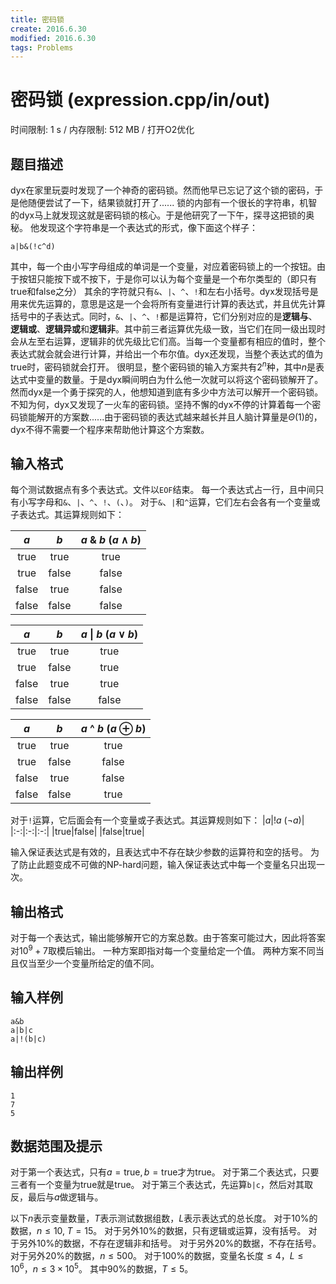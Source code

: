```yaml
---
title: 密码锁
create: 2016.6.30
modified: 2016.6.30
tags: Problems
---
```


# 密码锁 (expression.cpp/in/out)
时间限制: 1 s / 内存限制: 512 MB / 打开O2优化

## 题目描述
dyx在家里玩耍时发现了一个神奇的密码锁。然而他早已忘记了这个锁的密码，于是他随便尝试了一下，结果锁就打开了......
锁的内部有一个很长的字符串，机智的dyx马上就发现这就是密码锁的核心。于是他研究了一下午，探寻这把锁的奥秘。
他发现这个字符串是一个表达式的形式，像下面这个样子：

```
a|b&(!c^d)
```

其中，每一个由小写字母组成的单词是一个变量，对应着密码锁上的一个按钮。由于按钮只能按下或不按下，于是你可以认为每个变量是一个布尔类型的（即只有$\text{true}$和$\text{false}$之分）
其余的字符就只有`&`、`|`、`^`、`!`和左右小括号。dyx发现括号是用来优先运算的，意思是这是一个会将所有变量进行计算的表达式，并且优先计算括号中的子表达式。同时，`&`、`|`、`^`、`!`都是运算符，它们分别对应的是**逻辑与**、**逻辑或**、**逻辑异或**和**逻辑非**。其中前三者运算优先级一致，当它们在同一级出现时会从左至右运算，逻辑非的优先级比它们高。当每一个变量都有相应的值时，整个表达式就会就会进行计算，并给出一个布尔值。dyx还发现，当整个表达式的值为$\text{true}$时，密码锁就会打开。
很明显，整个密码锁的输入方案共有$2^n$种，其中$n$是表达式中变量的数量。于是dyx瞬间明白为什么他一次就可以将这个密码锁解开了。然而dyx是一个勇于探究的人，他想知道到底有多少中方法可以解开一个密码锁。
不知为何，dyx又发现了一火车的密码锁。坚持不懈的dyx不停的计算着每一个密码锁能解开的方案数......由于密码锁的表达式越来越长并且人脑计算量是$\Theta(1)$的，dyx不得不需要一个程序来帮助他计算这个方案数。

## 输入格式
每个测试数据点有多个表达式。文件以`EOF`结束。
每一个表达式占一行，且中间只有小写字母和`&`、`|`、`^`、`!`、`(`、`)`。
对于`&`、`|`和`^`运算，它们左右会各有一个变量或子表达式。其运算规则如下：

|$a$|$b$|$a$ & $b$ ($a \land b$)|
|:-:|:-:|:-:|
|$\text{true}$|$\text{true}$|$\text{true}$|
|$\text{true}$|$\text{false}$|$\text{false}$|
|$\text{false}$|$\text{true}$|$\text{false}$|
|$\text{false}$|$\text{false}$|$\text{false}$|

|$a$|$b$|$a$ \| $b$ ($a \lor b$)|
|:-:|:-:|:-:|
|$\text{true}$|$\text{true}$|$\text{true}$|
|$\text{true}$|$\text{false}$|$\text{true}$|
|$\text{false}$|$\text{true}$|$\text{true}$|
|$\text{false}$|$\text{false}$|$\text{false}$|

|$a$|$b$|$a$ ^ $b$ ($a \oplus b$)|
|:-:|:-:|:-:|
|$\text{true}$|$\text{true}$|$\text{true}$|
|$\text{true}$|$\text{false}$|$\text{false}$|
|$\text{false}$|$\text{true}$|$\text{false}$|
|$\text{false}$|$\text{false}$|$\text{true}$|

对于`!`运算，它后面会有一个变量或子表达式。其运算规则如下：
|$a$|!$a$ ($\lnot a$)|
|:-:|:-:|:-:|
|$\text{true}$|$\text{false}$|
|$\text{false}$|$\text{true}$|

输入保证表达式是有效的，且表达式中不存在缺少参数的运算符和空的括号。
为了防止此题变成不可做的NP-hard问题，输入保证表达式中每一个变量名只出现一次。

## 输出格式
对于每一个表达式，输出能够解开它的方案总数。由于答案可能过大，因此将答案对$10^9 + 7$取模后输出。
一种方案即指对每一个变量给定一个值。
两种方案不同当且仅当至少一个变量所给定的值不同。

## 输入样例
```
a&b
a|b|c
a|!(b|c)
```

## 输出样例
```
1
7
5
```

## 数据范围及提示
对于第一个表达式，只有$a = \text{true}, b = \text{true}$才为$\text{true}$。
对于第二个表达式，只要三者有一个变量为$\text{true}$就是$\text{true}$。
对于第三个表达式，先运算`b|c`，然后对其取反，最后与$a$做逻辑与。

以下$n$表示变量数量，$T$表示测试数据组数，$L$表示表达式的总长度。
对于$10\%$的数据，$n \le 10,\; T = 15$。
对于另外$10\%$的数据，只有逻辑或运算，没有括号。
对于另外$10\%$的数据，不存在逻辑非和括号。
对于另外$20\%$的数据，不存在括号。
对于另外$20\%$的数据，$n \le 500$。
对于$100\%$的数据，变量名长度$\le 4$，$L \le 10^6$，$n \le 3\times10^5$。
其中$90\%$的数据，$T \le 5$。
